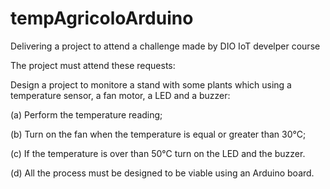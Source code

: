 # tempAgricoloArduino
Delivering a project to attend a challenge made by DIO IoT develper course

The project must attend these requests:

Design a project to monitore a stand with some plants which using a temperature sensor, a fan motor, a LED and a buzzer:

(a) Perform the temperature reading;

(b) Turn on the fan when the temperature is equal or greater than 30°C;

(c) If the temperature is over than 50°C turn on the LED and the buzzer.

(d) All the process must be designed to be viable using an Arduino board.
